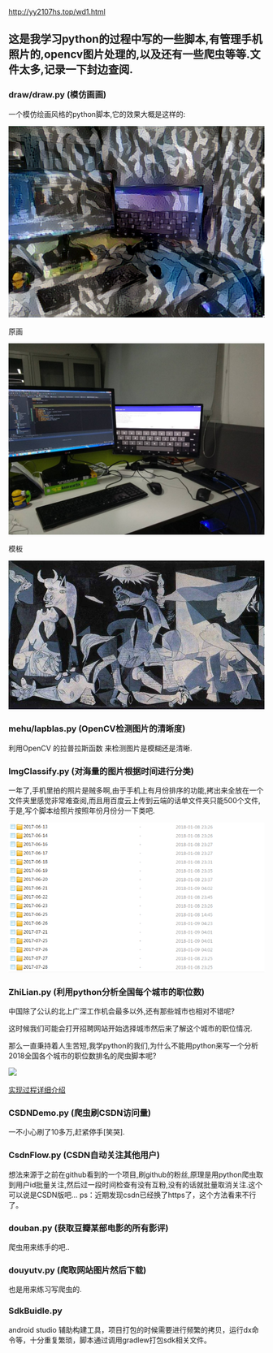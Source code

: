 http://yy2107hs.top/wd1.html

## 这是我学习python的过程中写的一些脚本,有管理手机照片的,opencv图片处理的,以及还有一些爬虫等等.文件太多,记录一下封边查阅.

### draw/draw.py (模仿画画)

一个模仿绘画风格的python脚本,它的效果大概是这样的:

![python模拟作画生成后的结果](draw/dfq_at_iteration_49.png)

原画

![python模拟作画原图](draw/IMG_20170908_180944.jpg)

模板

![python模拟作画模板](draw/timg.jpg)

### mehu/lapblas.py (OpenCV检测图片的清晰度)

利用OpenCV 的拉普拉斯函数 来检测图片是模糊还是清晰.

### ImgClassify.py (对海量的图片根据时间进行分类)

一年了,手机里拍的照片是贼多啊,由于手机上有月份排序的功能,拷出来全放在一个文件夹里感觉非常难查阅,而且用百度云上传到云端的话单文件夹只能500个文件,于是,写个脚本给照片按照年份月份分一下类吧.

![分类结果](img/timeimg.png)

### ZhiLian.py (利用python分析全国每个城市的职位数)

中国除了公认的北上广深工作机会最多以外,还有那些城市也相对不错呢?

这时候我们可能会打开招聘网站开始选择城市然后来了解这个城市的职位情况.

那么一直秉持着人生苦短,我学python的我们,为什么不能用python来写一个分析2018全国各个城市的职位数排名的爬虫脚本呢?

![](http://img2.ph.126.net/YsfOZ-IxEyQkbrnOFkWSKQ==/1276770494379233603.png)

[实现过程详细介绍](http://imaster.top/2018/01/16/%E5%88%A9%E7%94%A8python%E5%88%86%E6%9E%902018%E6%99%BA%E8%81%94%E6%8B%9B%E8%81%98%E5%85%A8%E5%9B%BD%E5%90%84%E4%B8%AA%E5%9F%8E%E5%B8%82%E8%A1%8C%E4%B8%9A%E8%81%8C%E4%BD%8D%E6%95%B0%E6%8E%92%E5%90%8D/)
### CSDNDemo.py (爬虫刷CSDN访问量)

一不小心刷了10多万,赶紧停手[笑哭].

### CsdnFlow.py (CSDN自动关注其他用户)

想法来源于之前在github看到的一个项目,刷github的粉丝,原理是用python爬虫取到用户id批量关注,然后过一段时间检查有没有互粉,没有的话就批量取消关注.这个可以说是CSDN版吧...
ps：近期发现csdn已经换了https了，这个方法看来不行了。

### douban.py (获取豆瓣某部电影的所有影评)

爬虫用来练手的吧..

### douyutv.py (爬取网站图片然后下载)

也是用来练习写爬虫的.

### SdkBuidle.py 

android studio 辅助构建工具，项目打包的时候需要进行频繁的拷贝，运行dx命令等，十分重复繁琐，脚本通过调用gradlew打包sdk相关文件。
